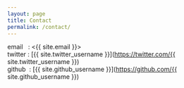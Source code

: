 ```yaml
---
layout: page
title: Contact
permalink: /contact/
---
```


email&nbsp;&nbsp;&nbsp;: <{{ site.email }}>  
twitter : [{{ site.twitter_username }}](https://twitter.com/{{ site.twitter_username }})  
github&nbsp;&nbsp;: [{{ site.github_username }}](https://github.com/{{ site.github_username }})